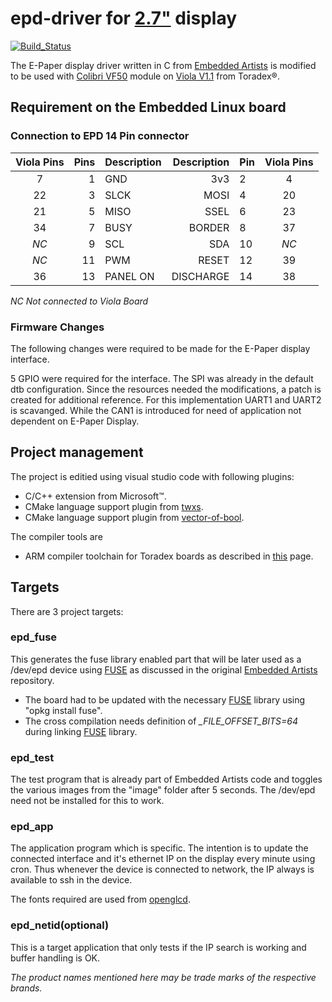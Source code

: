 
# epd-driver for [2.7"] display

[![Build_Status](https://travis-ci.com/sohal/epd-driver.svg?branch=master)](https://travis-ci.com/sohal/epd-driver)


The E-Paper display driver written in C from [Embedded Artists][1] is modified to be used with [Colibri VF50][2] module on [Viola V1.1][5] from Toradex&reg;.

## Requirement on the Embedded Linux board

### Connection to EPD 14 Pin connector

| Viola Pins   | Pins   | Description   | Description   | Pin   | Viola Pins   |
| :----------: | -----: | :------------ | ------------: | :---- | :----------: |
| 7  | 1  | GND         |  3v3      | 2  | 4  |
| 22 | 3  | SLCK        | MOSI      | 4  | 20 |
| 21 | 5  | MISO        | SSEL      | 6  | 23 |
| 34 | 7  | BUSY        | BORDER    | 8  | 37 |
|*NC*| 9  | SCL         | SDA       | 10 |*NC*|
|*NC*| 11 | PWM         | RESET     | 12 | 39 |
| 36 | 13 | PANEL ON    | DISCHARGE | 14 | 38 |

*NC Not connected to Viola Board*

### Firmware Changes

The following changes were required to be made for the E-Paper display interface.

   5 GPIO were required for the interface. The SPI was already in the default dtb configuration. Since the resources needed the modifications, a patch is created for additional reference.   For this implementation UART1 and UART2 is scavanged. While the CAN1 is introduced for need of application not dependent on E-Paper Display.

## Project management

The project is editied using visual studio code with following plugins:

- C/C++ extension from Microsoft&trade;.
- CMake language support plugin from [twxs][6].
- CMake language support plugin from [vector-of-bool][7].

The compiler tools are
 
- ARM compiler toolchain for Toradex boards as described in [this][3] page.

## Targets

There are 3 project targets:

### epd_fuse

This generates the fuse library enabled part that will be later used as a /dev/epd device using [FUSE] as discussed in the original [Embedded Artists][1] repository.

- The board had to be updated with the necessary [FUSE] library using "opkg install fuse". 
- The cross compilation needs definition of *_FILE_OFFSET_BITS=64* during linking [FUSE] library.

### epd_test

The test program that is already part of Embedded Artists code and toggles the various images from the "image" folder after 5 seconds. The /dev/epd need not be installed for this to work.

### epd_app

The application program which is specific. The intention is to update the connected interface and it's ethernet IP on the display every minute using cron. Thus whenever the device is connected to network, the IP always is available to ssh in the device.

The fonts required are used from [openglcd][4].

### epd_netid(optional)

This is a target application that only tests if the IP search is working and buffer handling is OK.

[1]: https://github.com/embeddedartists/gratis
[2]: https://www.toradex.com/computer-on-modules/colibri-arm-family/nxp-freescale-vybrid-vf5xx
[3]: https://developer.toradex.com/knowledge-base/build-u-boot-and-linux-kernel-from-source-code
[4]: https://bitbucket.org/bperrybap/openglcd/wiki/Home
[5]: https://www.toradex.com/products/carrier-board/viola-carrier-board
[6]: https://github.com/twxs/gitflow
[7]: https://github.com/vector-of-bool/vscode-cmake-tools
[FUSE]: https://en.wikipedia.org/wiki/Filesystem_in_Userspace
[2.7"]: https://www.embeddedartists.com/products/displays/lcd_27_epaper.php

*The product names mentioned here may be trade marks of the respective brands.*